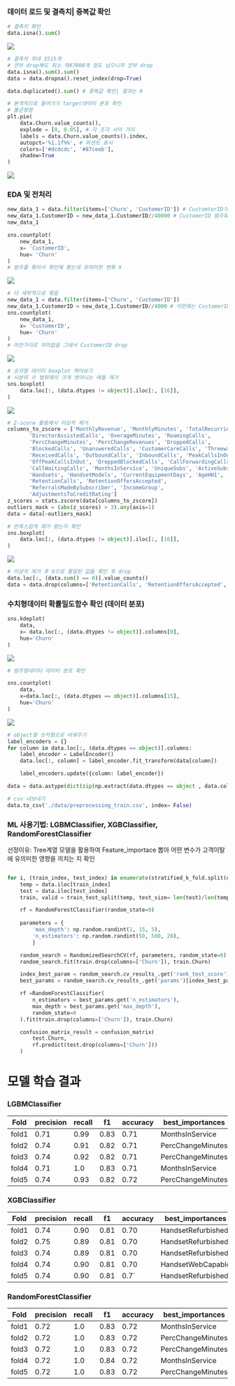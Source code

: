 




































### 데이터 로드 및 결측치| 중복값 확인

```python
# 결측치 확인
data.isna().sum()
```
<img src="./data/isna_sum.png"/>

```python
# 결측치 최대 3515개
# 전부 drop해도 최소 약47000개 정도 남으니까 전부 drop
data.isna().sum().sum() 
data = data.dropna().reset_index(drop=True)
```
```python
data.duplicated().sum() # 중복값 확인| 결과는 0
```
```python
# 본격적으로 들어가기 target데이터 분포 확인
# 불균형함
plt.pie(
    data.Churn.value_counts(),
    explode = [0, 0.05], # 각 조각 사이 거리
    labels = data.Churn.value_counts().index,
    autopct='%1.1f%%', # 퍼센트 표시
    colors=['#dcdcdc', '#87ceeb'],
    shadow=True
)
```
<img src="./data/Churn_pie.png"/>


### EDA 및 전처리

``` python
new_data_1 = data.filter(items=['Churn', 'CustomerID']) # CustomterID가 Index역할을 하고 있는데 혹시 범위별로 묶으면 유의미한 변수일까 확인
new_data_1.CustomerID = new_data_1.CustomerID//40000 # CustomerID 범주화 40000개씩 묶음
new_data_1

sns.countplot(
    new_data_1,
    x= 'CustomerID',
    hue= 'Churn'
)
# 범주를 묶어서 확인해 봤는데 유의미한 변화 X
```
<img src="./data/CustomerID_10.png"/>

```python
# 더 세부적으로 묶음
new_data_1 = data.filter(items=['Churn', 'CustomerID'])
new_data_1.CustomerID = new_data_1.CustomerID//4000 # 이번에는 CustomerID 4000개씩 묶음
sns.countplot(
    new_data_1,
    x= 'CustomerID',
    hue= 'Churn'
)
# 마찬가지로 의미없음 그래서 CustomerID drop
```
<img src="./data/CustomerID_100.png"/>

```python
# 숫자형 데이터 boxplot 찍어보기
# 사분위 수 범위에서 크게 벗어나는 애들 제거
sns.boxplot(
    data.loc[:, (data.dtypes != object)].iloc[:, [16]],
)
```
<img src="./data/Boxplot_before.png"/>

```python
# Z-score 활용해서 이상치 제거
columns_to_zscore = ['MonthlyRevenue', 'MonthlyMinutes', 'TotalRecurringCharge',
       'DirectorAssistedCalls', 'OverageMinutes', 'RoamingCalls',
       'PercChangeMinutes', 'PercChangeRevenues', 'DroppedCalls',
       'BlockedCalls', 'UnansweredCalls', 'CustomerCareCalls', 'ThreewayCalls',
       'ReceivedCalls', 'OutboundCalls', 'InboundCalls', 'PeakCallsInOut',
       'OffPeakCallsInOut', 'DroppedBlockedCalls', 'CallForwardingCalls',
       'CallWaitingCalls', 'MonthsInService', 'UniqueSubs', 'ActiveSubs',
       'Handsets', 'HandsetModels', 'CurrentEquipmentDays', 'AgeHH1', 'AgeHH2',
       'RetentionCalls', 'RetentionOffersAccepted',
       'ReferralsMadeBySubscriber', 'IncomeGroup',
       'AdjustmentsToCreditRating']
z_scores = stats.zscore(data[columns_to_zscore])
outliers_mask = (abs(z_scores) > 3).any(axis=1)
data = data[~outliers_mask]

# 만족스럽게 제거 됐는지 확인
sns.boxplot(
    data.loc[:, (data.dtypes != object)].iloc[:, [16]],
)
``` 
<img src="./data/Boxplot_after.png"/>

```python
# 이상치 제거 후 0으로 통일된 값들 확인 후 drop
data.loc[:, (data.sum() == 0)].value_counts()
data = data.drop(columns=['RetentionCalls', 'RetentionOffersAccepted', 'ReferralsMadeBySubscriber'])
```

### 수치형데이터 확률밀도함수 확인 (데이터 분포)
```python
sns.kdeplot(
    data,
    x= data.loc[:, (data.dtypes != object)].columns[0],
    hue='Churn'
)
```
<img src="./data/Kdeplot.png"/>

```python
# 범주형데이터 데이터 분포 확인

sns.countplot(
    data,
    x=data.loc[:, (data.dtypes == object)].columns[15],
    hue='Churn'             
)
```
<img src="./data/Countplot.png"/>

```python
# object형 숫자형으로 바꿔주기
label_encoders = {}
for column in data.loc[:, (data.dtypes == object)].columns:
    label_encoder = LabelEncoder()
    data.loc[:, column] = label_encoder.fit_transform(data[column])

    label_encoders.update({column: label_encoder})

data = data.astype(dict(zip(np.extract(data.dtypes == object , data.columns), ['float']*23)))

# csv 내보내기
data.to_csv('./data/preprocessing_train.csv', index= False)
```



































































































### ML 사용기법: LGBMClassifier, XGBClassifier, RandomForestClassifier

선정이유: Tree계열 모델을 활용하여 Feature_importace 뽑아 어떤 변수가 고객이탈에 유의미한 영향을 끼치는 지 확인

```python

for i, (train_index, test_index) in enumerate(stratified_k_fold.split(data, data.Churn)):
    temp = data.iloc[train_index]
    test = data.iloc[test_index]
    train, valid = train_test_split(temp, test_size= len(test)/len(temp), random_state=0)

    rf = RandomForestClassifier(random_state=0)
    
    parameters = {
        'max_depth': np.random.randint(1, 15, 5),
        'n_estimators': np.random.randint(50, 500, 20),
        }

    random_search = RandomizedSearchCV(rf, parameters, random_state=0)
    random_search.fit(train.drop(columns=['Churn']), train.Churn)

    index_best_param = random_search.cv_results_.get('rank_test_score').argmax()
    best_params = random_search.cv_results_.get('params')[index_best_param]

    rf =RandomForestClassifier(
        n_estimators = best_params.get('n_estimators'),
        max_depth = best_params.get('max_depth'),
        random_state=0
    ).fit(train.drop(columns=['Churn']), train.Churn)

    confusion_matrix_result = confusion_matrix(
        test.Churn,
        rf.predict(test.drop(columns=['Churn']))
    )

```
# 모델 학습 결과
### LGBMClassifier
| Fold | precision | recall | f1 | accuracy |best_importances|
|------|-----------|--------|----|----------|----------------|
|fold1| 0.71 | 0.99 |0.83| 0.71| MonthsInService| 
|fold2| 0.74 | 0.91 |0.82| 0.71| PercChangeMinutes|
|fold3| 0.74 | 0.92 |0.82| 0.71| PercChangeMinutes|
|fold4| 0.71 | 1.0  |0.83| 0.71| MonthsInService| 
|fold5| 0.74 | 0.93 |0.82| 0.72| PercChangeMinutes|

### XGBClassifier
| Fold | precision | recall | f1 | accuracy |best_importances|
|------|-----------|--------|----|----------|----------------|
|fold1| 0.74 | 0.90 |0.81| 0.70| HandsetRefurbished| 
|fold2| 0.75 | 0.89 |0.81| 0.70| HandsetRefurbished|
|fold3| 0.74 | 0.89 |0.81| 0.70| HandsetRefurbished|
|fold4| 0.74 | 0.90 |0.81| 0.70| HandsetWebCapable | 
|fold5| 0.74 | 0.90 |0.81| 0.7`| HandsetRefurbished|

### RandomForestClassifier
| Fold | precision | recall | f1 | accuracy |best_importances|
|------|-----------|--------|----|----------|----------------|
|fold1| 0.72 | 1.0  |0.83| 0.72| MonthsInService| 
|fold2| 0.72 | 1.0  |0.83| 0.72| PercChangeMinutes|
|fold3| 0.72 | 1.0  |0.83| 0.72| PercChangeMinutes|
|fold4| 0.72 | 1.0  |0.84| 0.72| MonthsInService| 
|fold5| 0.72 | 1.0  |0.83| 0.72| PercChangeMinutes|



